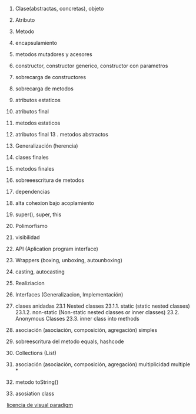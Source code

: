 1. Clase(abstractas, concretas), objeto

2. Atributo
3. Metodo
4. encapsulamiento
5. metodos mutadores y acesores
6. constructor, constructor generico, constructor con parametros
7. sobrecarga de constructores
8. sobrecarga de metodos
9. atributos estaticos
10. atributos final
11. metodos estaticos
12. atributos final
13 . metodos abstractos
14. Generalización (herencia)
15. clases finales
16. metodos finales
17. sobreeescritura de metodos
18. dependencias
19. alta cohexion bajo acoplamiento
20. super(), super, this
21. Polimorfismo 
22. visibilidad
23. API (Aplication program interface)
23. Wrappers (boxing, unboxing, autounboxing)
24. casting, autocasting
25. Realiziacion
22. Interfaces (Generalizacion, Implementación)
23. clases anidadas
23.1 Nested classes
23.1.1. static (static nested classes)
23.1.2. non-static (Non-static nested classes or inner classes)
23.2. Anonymous Classes
23.3. inner class into methods
24. asociación (asociación, composición, agregación) simples
25. sobreescritura del metodo equals, hashcode
26. Collections (List)
27. asociación (asociación, composición, agregación) multiplicidad multiple *
28. metodo toString()
29. asosiation class


[licencia de visual paradigm](https://ap.visual-paradigm.com/sena/license.jsp)


